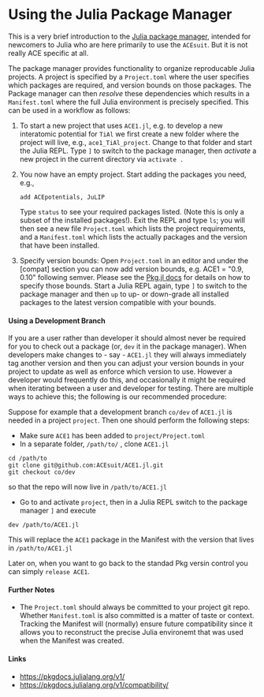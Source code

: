 # Using the Julia Package Manager

This is a very brief introduction to the [Julia package manager](https://github.com/JuliaLang/Pkg.jl), intended for newcomers to Julia who are here primarily to use the `ACEsuit`. But it is not really ACE specific at all. 
<!-- If you plan to use `ACEpotentials.jl` from Python or the command line, then you need not read this. -->

The package manager provides functionality to organize reproducable Julia projects. A project is specified by a `Project.toml` where the user specifies which packages are required, and version bounds on those packages. The Package manager can then *resolve* these dependencies which results in a `Manifest.toml` where the full Julia environment is precisely specified. This can be used in a workflow as follows:

1. To start a new project that uses `ACE1.jl`, e.g. to develop a new interatomic potential for `TiAl` we first create a new folder where the project will live, e.g., `ace1_TiAl_project`. Change to that folder and start the Julia REPL. Type `]` to switch to the package manager, then *activate* a new project in the current directory via `activate .`

2. You now have an empty project. Start adding the packages you need, e.g., 
    ```
    add ACEpotentials, JuLIP
    ```
    Type `status` to see your required packages listed. (Note this is only a subset of the installed packages!). Exit the REPL and type `ls`; you will then see a new file `Project.toml` which lists the project requirements, and a `Manifest.toml` which lists the actually packages and the version that have been installed.

3. Specify version bounds: Open `Project.toml` in an editor and under the [compat] section you can now add version bounds, e.g. ACE1 = "0.9, 0.10" following semver. Please see the [Pkg.jl docs](https://pkgdocs.julialang.org/dev/compatibility/) for details on how to specify those bounds. Start a Julia REPL again, type `]` to switch to the package manager and then `up` to up- or down-grade all installed packages to the latest version compatible with your bounds.

#### Using a Development Branch

If you are a user rather than developer it should almost never be required for you to check out a package (or, `dev` it in the package manager). When developers make changes to - say - `ACE1.jl` they will always immediately tag another version and then you can adjust your version bounds in your project to update as well as enforce which version to use. However a developer would frequently do this, and occasionally it might be required when iterating between a user and developer for testing. There are multiple ways to achieve this; the following is our recommended procedure: 

Suppose for example that a development branch `co/dev` of `ACE1.jl` is needed in a project `project`. Then one should perform the following steps: 
* Make sure `ACE1` has been added to `project/Project.toml` 
* In a separate folder, `/path/to/` , clone `ACE1.jl`
```
cd /path/to
git clone git@github.com:ACEsuit/ACE1.jl.git
git checkout co/dev
```
so that the repo will now live in `/path/to/ACE1.jl`
* Go to and activate `project`, then in a Julia REPL switch to the package manager `]` and execute
```
dev /path/to/ACE1.jl
```
This will replace the `ACE1` package in the Manifest with the version that lives in `/path/to/ACE1.jl` 

Later on, when you want to go back to the standad Pkg versin control you can simply `release ACE1`.

#### Further Notes 

* The `Project.toml` should always be committed to your project git repo. Whether `Manifest.toml` is also committed is a matter of taste or context. Tracking the Manifest will (normally) ensure future compatibility since it allows you to reconstruct the precise Julia environemt that was used when the Manifest was created.

#### Links 

* https://pkgdocs.julialang.org/v1/
* https://pkgdocs.julialang.org/v1/compatibility/


